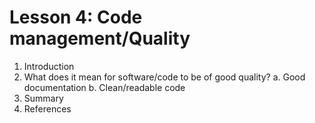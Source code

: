 # Lesson 4: Code management/Quality

1. Introduction
2. What does it mean for software/code to be of good quality?
    a. Good documentation
    b. Clean/readable code	
3. Summary
4. References

